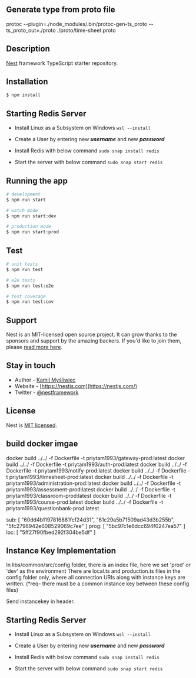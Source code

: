 ## Generate type from proto file

protoc --plugin=./node_modules/.bin/protoc-gen-ts_proto --ts_proto_out=./proto ./proto/time-sheet.proto

## Description

[Nest](https://github.com/nestjs/nest) framework TypeScript starter repository.

## Installation

```bash
$ npm install
```

## Starting Redis Server

- Install Linux as a Subsystem on Windows
``` wsl --install ```

- Create a User by entering new ***username*** and new ***password***

- Install Redis with below command
``` sudo snap install redis ```

- Start the server with below command
``` sudo snap start redis ```

## Running the app

```bash
# development
$ npm run start

# watch mode
$ npm run start:dev

# production mode
$ npm run start:prod
```

## Test

```bash
# unit tests
$ npm run test

# e2e tests
$ npm run test:e2e

# test coverage
$ npm run test:cov
```

## Support

Nest is an MIT-licensed open source project. It can grow thanks to the sponsors and support by the amazing backers. If you'd like to join them, please [read more here](https://docs.nestjs.com/support).

## Stay in touch

- Author - [Kamil Myśliwiec](https://kamilmysliwiec.com)
- Website - [https://nestjs.com](https://nestjs.com/)
- Twitter - [@nestframework](https://twitter.com/nestframework)

## License

Nest is [MIT licensed](LICENSE).

## build docker imgae

docker build ../../ -f Dockerfile -t priytam1993/gateway-prod:latest
docker build ../../ -f Dockerfile -t priytam1993/auth-prod:latest
docker build ../../ -f Dockerfile -t priytam1993/notify-prod:latest
docker build ../../ -f Dockerfile -t priytam1993/timesheet-prod:latest
docker build ../../ -f Dockerfile -t priytam1993/administration-prod:latest
docker build ../../ -f Dockerfile -t priytam1993/assessment-prod:latest
docker build ../../ -f Dockerfile -t priytam1993/classroom-prod:latest
docker build ../../ -f Dockerfile -t priytam1993/course-prod:latest
docker build ../../ -f Dockerfile -t priytam1993/questionbank-prod:latest

sub:
[
  "60dd4b1197816881fcf24d31",
  "61c29a5b71509ad43d3b255b",
  "5fc2798942e608529069c7ee"
]
prog:
[
  "5bc97c1e6dcc694f0247ea57"
]
loc:
[
  "5ff27f90fbed292f304be5df"
]

## Instance Key Implementation
In libs/common/src/config folder, there is an index file, here we set 'prod' or 'dev' as the environment
There are local.ts and production.ts files in the config folder only, where all connection URIs along with instance keys are written. (*req- there must be a common instance key between these config files)

Send instancekey in header.


## Starting Redis Server
- Install Linux as a Subsystem on Windows
``` wsl --install ```

- Create a User by entering new ***username*** and new ***password***

- Install Redis with below command
``` sudo snap install redis ```

- Start the server with below command
``` sudo snap start redis ```